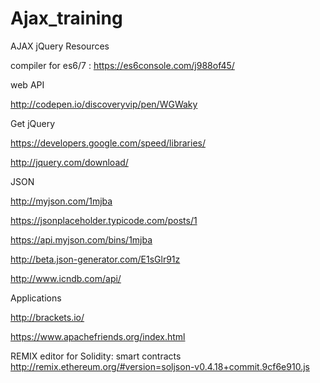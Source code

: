 # Ajax_training

AJAX jQuery Resources

compiler for es6/7 :
https://es6console.com/j988of45/

web API

http://codepen.io/discoveryvip/pen/WGWaky

Get jQuery

https://developers.google.com/speed/libraries/

http://jquery.com/download/

JSON

http://myjson.com/1mjba

https://jsonplaceholder.typicode.com/posts/1

https://api.myjson.com/bins/1mjba

http://beta.json-generator.com/E1sGlr91z

http://www.icndb.com/api/

Applications

http://brackets.io/

https://www.apachefriends.org/index.html

REMIX editor for Solidity:
smart contracts
http://remix.ethereum.org/#version=soljson-v0.4.18+commit.9cf6e910.js
